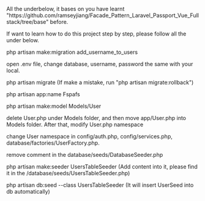 <p>All the underbelow, it bases on you have learnt "https://github.com/ramseyjiang/Facade_Pattern_Laravel_Passport_Vue_Fullstack/tree/base" before.</p>

<p>If want to learn how to do this project step by step, please follow all the under below.</p>

<p>php artisan make:migration add_username_to_users</p>
<p>open .env file, change database, username, password the same with your local.</p>
<p>php artisan migrate (If make a mistake, run "php artisan migrate:rollback")</p>
<p>php artisan app:name Fspafs</p>
<p>php artisan make:model Models/User</p>
<p>delete User.php under Models folder, and then move app/User.php into Models folder. After that, modify User.php namespace</p>
<p>change User namespace in config/auth.php, config/services.php, database/factories/UserFactory.php.</p>
<p>remove comment in the database/seeds/DatabaseSeeder.php</p>
<p>php artisan make:seeder UsersTableSeeder (Add content into it, please find it in the /database/seeds/UsersTableSeeder.php)</p>
<p>php artisan db:seed --class UsersTableSeeder (It will insert UserSeed into db automatically)</p>